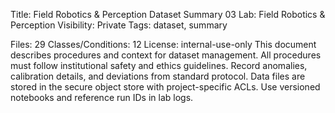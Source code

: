Title: Field Robotics & Perception Dataset Summary 03
Lab: Field Robotics & Perception
Visibility: Private
Tags: dataset, summary

Files: 29
Classes/Conditions: 12
License: internal-use-only
This document describes procedures and context for dataset management.
All procedures must follow institutional safety and ethics guidelines.
Record anomalies, calibration details, and deviations from standard protocol.
Data files are stored in the secure object store with project-specific ACLs.
Use versioned notebooks and reference run IDs in lab logs.
